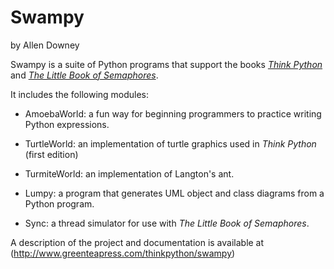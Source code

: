 # Swampy

by Allen Downey

Swampy is a suite of Python programs that support the books [*Think Python*](http://greenteapress.com/thinkpython) 
and [*The Little Book of Semaphores*](http://greenteapress.com/semaphores).

It includes the following modules:

* AmoebaWorld: a fun way for beginning programmers to practice writing
	     Python expressions.

* TurtleWorld: an implementation of turtle graphics used in *Think Python* (first edition)

* TurmiteWorld: an implementation of Langton's ant.

* Lumpy: a program that generates UML object and class diagrams from a
       Python program.

* Sync: a thread simulator for use with *The Little Book of Semaphores*.

A description of the project and documentation is available at (http://www.greenteapress.com/thinkpython/swampy)



